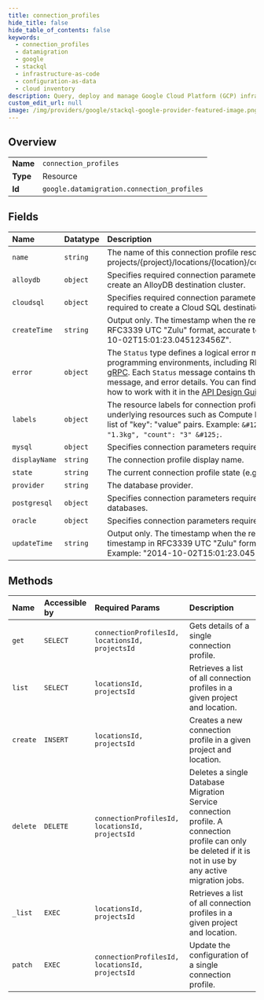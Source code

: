 ```yaml
---
title: connection_profiles
hide_title: false
hide_table_of_contents: false
keywords:
  - connection_profiles
  - datamigration
  - google    
  - stackql
  - infrastructure-as-code
  - configuration-as-data
  - cloud inventory
description: Query, deploy and manage Google Cloud Platform (GCP) infrastructure and resources using SQL
custom_edit_url: null
image: /img/providers/google/stackql-google-provider-featured-image.png
---
```

  
    

## Overview
<table><tbody>
<tr><td><b>Name</b></td><td><code>connection_profiles</code></td></tr>
<tr><td><b>Type</b></td><td>Resource</td></tr>
<tr><td><b>Id</b></td><td><code>google.datamigration.connection_profiles</code></td></tr>
</tbody></table>

## Fields
| Name | Datatype | Description |
|:-----|:---------|:------------|
| `name` | `string` | The name of this connection profile resource in the form of projects/&#123;project&#125;/locations/&#123;location&#125;/connectionProfiles/&#123;connectionProfile&#125;. |
| `alloydb` | `object` | Specifies required connection parameters, and the parameters required to create an AlloyDB destination cluster. |
| `cloudsql` | `object` | Specifies required connection parameters, and, optionally, the parameters required to create a Cloud SQL destination database instance. |
| `createTime` | `string` | Output only. The timestamp when the resource was created. A timestamp in RFC3339 UTC "Zulu" format, accurate to nanoseconds. Example: "2014-10-02T15:01:23.045123456Z". |
| `error` | `object` | The `Status` type defines a logical error model that is suitable for different programming environments, including REST APIs and RPC APIs. It is used by [gRPC](https://github.com/grpc). Each `Status` message contains three pieces of data: error code, error message, and error details. You can find out more about this error model and how to work with it in the [API Design Guide](https://cloud.google.com/apis/design/errors). |
| `labels` | `object` | The resource labels for connection profile to use to annotate any related underlying resources such as Compute Engine VMs. An object containing a list of "key": "value" pairs. Example: `&#123; "name": "wrench", "mass": "1.3kg", "count": "3" &#125;`. |
| `mysql` | `object` | Specifies connection parameters required specifically for MySQL databases. |
| `displayName` | `string` | The connection profile display name. |
| `state` | `string` | The current connection profile state (e.g. DRAFT, READY, or FAILED). |
| `provider` | `string` | The database provider. |
| `postgresql` | `object` | Specifies connection parameters required specifically for PostgreSQL databases. |
| `oracle` | `object` | Specifies connection parameters required specifically for Oracle databases. |
| `updateTime` | `string` | Output only. The timestamp when the resource was last updated. A timestamp in RFC3339 UTC "Zulu" format, accurate to nanoseconds. Example: "2014-10-02T15:01:23.045123456Z". |
## Methods
| Name | Accessible by | Required Params | Description |
|:-----|:--------------|:----------------|:------------|
| `get` | `SELECT` | `connectionProfilesId, locationsId, projectsId` | Gets details of a single connection profile. |
| `list` | `SELECT` | `locationsId, projectsId` | Retrieves a list of all connection profiles in a given project and location. |
| `create` | `INSERT` | `locationsId, projectsId` | Creates a new connection profile in a given project and location. |
| `delete` | `DELETE` | `connectionProfilesId, locationsId, projectsId` | Deletes a single Database Migration Service connection profile. A connection profile can only be deleted if it is not in use by any active migration jobs. |
| `_list` | `EXEC` | `locationsId, projectsId` | Retrieves a list of all connection profiles in a given project and location. |
| `patch` | `EXEC` | `connectionProfilesId, locationsId, projectsId` | Update the configuration of a single connection profile. |
